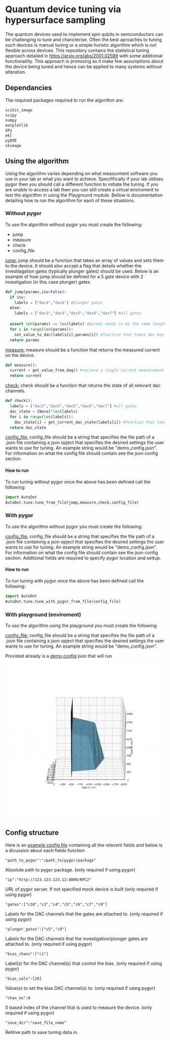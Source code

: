 # Quantum device tuning via hypersurface sampling

The quantum devices used to implement spin qubits in semiconductors can be challenging to tune and charicterise. Often the best aproaches to tuning such devices is manual tuning or a simple huristic algorithm which is not flexible across devices. This repository contains the statistical tuning approach detailed in https://arxiv.org/abs/2001.02589 with some additional functionallity. This approach is promising as it make few assumptions about the device being tuned and hence can be applied to many systems without alteration.

## Dependancies
The required packages required to run the algorithm are:
```
scikit_image
scipy
numpy
matplotlib
GPy
mkl
pyDOE
skimage
```
## Using the algorithm
Using the algorithm varies depending on what measurment software you use in your lab or what you want to achieve. Specififically if your lab utilises pygor then you should call a different function to initiate the tuning. If you are unable to access a lab then you can still create a virtual enviroment to test the algorithm in using the Playground module. Bellow is documentation detailing how to run the algorithm for each of these situations.
### Without pygor
To use the algorithm without pygor you must create the following:
- jump
- measure
- check
- config_file

<ins>jump:</ins>
jump should be a function that takes an array of values and sets them to the device. It should also accept a flag that details whether the investiagation gates (typically plunger gates) should be used. Below is an example of how jump should be defined for a 5 gate device with 2 investigation (in this case plunger) gates.
```python
def jump(params,inv=False):
  if inv:
    labels = ["dac4","dac6"] #plunger gates
  else:
    labels = ["dac3","dac4","dac5","dac6","dac7"] #all gates
    
  assert len(params) == len(labels) #params needs to be the same length as labels
  for i in range(len(params)):
    set_value_to_dac(labels[i],params[i]) #function that takes dac key and value and sets dac to that value
  return params
```
<ins>measure:</ins>
measure should be a function that returns the measured current on the device.
```python
def measure():
  current = get_value_from_daq() #recieve a single current measurement from the daq
  return current
```
<ins>check:</ins>
check should be a function that returns the state of all relevant dac channels.
```python
def check():
  labels = ["dac3","dac4","dac5","dac6","dac7"] #all gates
  dac_state = [None]*len(labels)
  for i in range(len(labels)):
    dac_state[i] = get_current_dac_state(labels[i]) #function that takes dac key and returns state that channel is in
  return dac_state
```
<ins>config_file:</ins>
config_file should be a string that specifies the file path of a .json file containing a json opject that specifies the desired settings the user wants to use for tuning. An example string would be "demo_config.json". For information on what the config file should contain see the json config section.

#### How to run
To run tuning without pygor once the above has been defined call the following:
```python
import AutoDot
AutoDot.tune.tune_from_file(jump,measure,check,config_file)
```
### With pygor
To use the algorithm without pygor you must create the following:

<ins>config_file:</ins>
config_file should be a string that specifies the file path of a .json file containing a json opject that specifies the desired settings the user wants to use for tuning. An example string would be "demo_config.json". For information on what the config file should contain see the json config section. Additional fields are required to specify pygor location and settup.
#### How to run
To run tuning with pygor once the above has been defined call the following:
```python
import AutoDot
AutoDot.tune.tune_with_pygor_from_file(config_file)
```
### With playground (enviroment)
To use the algorithm using the playground you must create the following:

<ins>config_file:</ins>
config_file should be a string that specifies the file path of a .json file containing a json opject that specifies the desired settings the user wants to use for tuning. An example string would be "demo_config.json".

Provided already is a [demo config](mock_dummy_demo_config.json) json that will run ![](color_comp_dummy.gif)

## Config structure
Here is an [example config file](demo_config.json) containing all the relevent fields and below is a dicussion about each fields function
```
"path_to_pygor":"/path_to/pygor/package"
```
Absolute path to pygor package. (only required if using pygor)
```
"ip":"http://123.123.123.12:8000/RPC2"
```
URL of pygor server. If not specified mock device is built (only required if using pygor)
```
"gates":["c10","c3","c4","c5","c6","c7","c9"]
```
Labels for the DAC channels that the gates are attached to. (only required if using pygor)
```
"plunger_gates":["c5","c9"]
```
Labels for the DAC channels that the investigation/plunger gates are attached to. (only required if using pygor)
```
"bias_chans":["c1"]
```
Label(s) for the DAC channel(s) that control the bias. (only required if using pygor)
```
"bias_vals":[20]
```
Value(s) to set the bias DAC channel(s) to. (only required if using pygor)
```
"chan_no":0
```
0 based index of the channel that is used to measure the device. (only required if using pygor)
```
"save_dir":"save_file_name"
```
Relitive path to save tuning data in.
